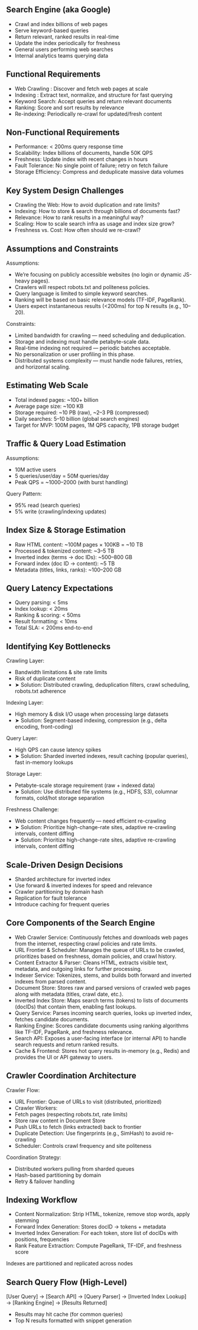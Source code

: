 ## Search Engine (aka Google)

- Crawl and index billions of web pages
- Serve keyword-based queries
- Return relevant, ranked results in real-time
- Update the index periodically for freshness
- General users performing web searches
- Internal analytics teams querying data

## Functional Requirements

- Web Crawling : Discover and fetch web pages at scale
- Indexing : Extract text, normalize, and structure for fast querying
- Keyword Search: Accept queries and return relevant documents
- Ranking: Score and sort results by relevance
- Re-indexing: Periodically re-crawl for updated/fresh content

## Non-Functional Requirements

- Performance: < 200ms query response time
- Scalability: Index billions of documents, handle 50K QPS
- Freshness: Update index with recent changes in hours
- Fault Tolerance: No single point of failure; retry on fetch failure
- Storage Efficiency: Compress and deduplicate massive data volumes

## Key System Design Challenges

- Crawling the Web: How to avoid duplication and rate limits?
- Indexing: How to store & search through billions of documents fast?
- Relevance: How to rank results in a meaningful way?
- Scaling: How to scale search infra as usage and index size grow?
- Freshness vs. Cost: How often should we re-crawl?

## Assumptions and Constraints

Assumptions:

- We’re focusing on publicly accessible websites (no login or dynamic JS-heavy pages).
- Crawlers will respect robots.txt and politeness policies.
- Query language is limited to simple keyword searches.
- Ranking will be based on basic relevance models (TF-IDF, PageRank).
- Users expect instantaneous results (<200ms) for top N results (e.g., 10–20).

Constraints:

- Limited bandwidth for crawling — need scheduling and deduplication.
- Storage and indexing must handle petabyte-scale data.
- Real-time indexing not required — periodic batches acceptable.
- No personalization or user profiling in this phase.
- Distributed systems complexity — must handle node failures, retries, and horizontal scaling.

## Estimating Web Scale

- Total indexed pages: ~100+ billion
- Average page size: ~100 KB
- Storage required: ~10 PB (raw), ~2–3 PB (compressed)
- Daily searches: 5–10 billion (global search engines)
- Target for MVP: 100M pages, 1M QPS capacity, 1PB storage budget

## Traffic & Query Load Estimation

Assumptions:

- 10M active users
- 5 queries/user/day = 50M queries/day
- Peak QPS = ~1000–2000 (with burst handling)

Query Pattern:

- 95% read (search queries)
- 5% write (crawling/indexing updates)

## Index Size & Storage Estimation

- Raw HTML content: ~100M pages × 100KB = ~10 TB
- Processed & tokenized content: ~3–5 TB
- Inverted index (terms → doc IDs): ~500–800 GB
- Forward index (doc ID → content): ~5 TB
- Metadata (titles, links, ranks): ~100–200 GB

## Query Latency Expectations

- Query parsing: < 5ms
- Index lookup: < 20ms
- Ranking & scoring: < 50ms
- Result formatting: < 10ms
- Total SLA: < 200ms end-to-end

## Identifying Key Bottlenecks

Crawling Layer:

- Bandwidth limitations & site rate limits
- Risk of duplicate content
- ➤ Solution: Distributed crawling, deduplication filters, crawl scheduling, robots.txt adherence

Indexing Layer:

- High memory & disk I/O usage when processing large datasets
- ➤ Solution: Segment-based indexing, compression (e.g., delta encoding, front-coding)

Query Layer:

- High QPS can cause latency spikes
- ➤ Solution: Sharded inverted indexes, result caching (popular queries), fast in-memory lookups

Storage Layer:

- Petabyte-scale storage requirement (raw + indexed data)
- ➤ Solution: Use distributed file systems (e.g., HDFS, S3), columnar formats, cold/hot storage separation

Freshness Challenge:

- Web content changes frequently — need efficient re-crawling
- ➤ Solution: Prioritize high-change-rate sites, adaptive re-crawling intervals, content diffing
- ➤ Solution: Prioritize high-change-rate sites, adaptive re-crawling intervals, content diffing

## Scale-Driven Design Decisions

- Sharded architecture for inverted index
- Use forward & inverted indexes for speed and relevance
- Crawler partitioning by domain hash
- Replication for fault tolerance
- Introduce caching for frequent queries

## Core Components of the Search Engine

- Web Crawler Service: Continuously fetches and downloads web pages from the internet, respecting crawl policies and rate limits.
- URL Frontier & Scheduler: Manages the queue of URLs to be crawled, prioritizes based on freshness, domain policies, and crawl history.
- Content Extractor & Parser: Cleans HTML, extracts visible text, metadata, and outgoing links for further processing.
- Indexer Service: Tokenizes, stems, and builds both forward and inverted indexes from parsed content.
- Document Store: Stores raw and parsed versions of crawled web pages along with metadata (titles, crawl date, etc.).
- Inverted Index Store: Maps search terms (tokens) to lists of documents (docIDs) that contain them, enabling fast lookups.
- Query Service: Parses incoming search queries, looks up inverted index, fetches candidate documents.
- Ranking Engine: Scores candidate documents using ranking algorithms like TF-IDF, PageRank, and freshness relevance.
- Search API: Exposes a user-facing interface (or internal API) to handle search requests and return ranked results.
- Cache & Frontend: Stores hot query results in-memory (e.g., Redis) and provides the UI or API gateway to users.

## Crawler Coordination Architecture

Crawler Flow:

- URL Frontier: Queue of URLs to visit (distributed, prioritized)
- Crawler Workers:
- Fetch pages (respecting robots.txt, rate limits)
- Store raw content in Document Store
- Push URLs to fetch (links extracted) back to frontier
- Duplicate Detection: Use fingerprints (e.g., SimHash) to avoid re-crawling
- Scheduler: Controls crawl frequency and site politeness

Coordination Strategy:

- Distributed workers pulling from sharded queues
- Hash-based partitioning by domain
- Retry & failover handling

## Indexing Workflow

- Content Normalization: Strip HTML, tokenize, remove stop words, apply stemming
- Forward Index Generation: Stores docID → tokens + metadata
- Inverted Index Generation: For each token, store list of docIDs with positions, frequencies
- Rank Feature Extraction: Compute PageRank, TF-IDF, and freshness score

Indexes are partitioned and replicated across nodes

## Search Query Flow (High-Level)

[User Query] → [Search API] → [Query Parser] → [Inverted Index Lookup] → [Ranking Engine] → [Results Returned]

- Results may hit cache (for common queries)
- Top N results formatted with snippet generation
